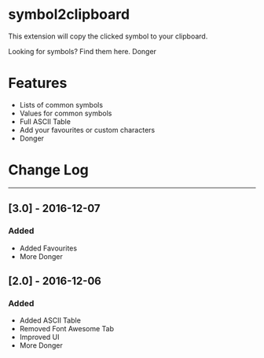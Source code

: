 # symbol2clipboard
This extension will copy the clicked symbol to your clipboard.

Looking for symbols? Find them here. Donger

# Features 
- Lists of common symbols
- Values for common symbols
- Full ASCII Table
- Add your favourites or custom characters
- Donger 



# Change Log
--------------
## [3.0] - 2016-12-07
### Added
- Added Favourites
- More Donger


## [2.0] - 2016-12-06
### Added
- Added ASCII Table
- Removed Font Awesome Tab
- Improved UI
- More Donger
